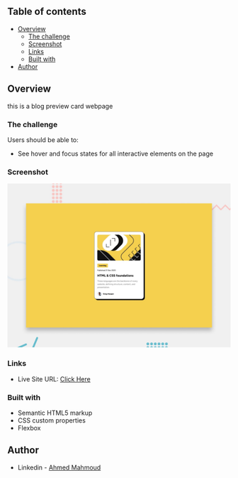 ## Table of contents

- [Overview](#overview)
  - [The challenge](#the-challenge)
  - [Screenshot](#screenshot)
  - [Links](#links)
  - [Built with](#built-with)
- [Author](#author)


## Overview

this is a blog preview card webpage 

### The challenge

Users should be able to:

- See hover and focus states for all interactive elements on the page

### Screenshot

![](./preview.jpg)


### Links

- Live Site URL: [Click Here](https://ahmedmahmoud6.github.io/blog-preview-card/)


### Built with

- Semantic HTML5 markup
- CSS custom properties
- Flexbox


## Author

- Linkedin - [Ahmed Mahmoud](https://www.linkedin.com/in/ahmed-mahmoud-91b15021a/)
